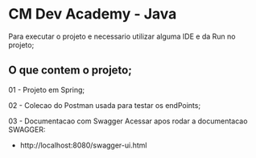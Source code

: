 # CM Dev Academy - Java

Para executar o projeto e necessario utilizar alguma IDE e da Run no projeto;
## O que contem o projeto;
01 - Projeto em Spring;

02 - Colecao do Postman usada para testar os endPoints;

03 - Documentacao com Swagger
Acessar apos rodar a documentacao SWAGGER:
- http://localhost:8080/swagger-ui.html

